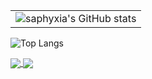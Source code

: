 
<table border="0">
<tr>
<td valign="top">
<img src="https://github-readme-stats.vercel.app/api?username=saphyxia&count_private=true&theme=buefy&show_icons=true" alt="saphyxia's GitHub stats"  />
</td>
</tr>
</table>

![Top Langs](https://github-readme-stats.vercel.app/api/top-langs/?username=saphyxia&layout=compact)

<a href="saphyxia's GitHub stats">
  <img align="center" src="(https://github-readme-stats.vercel.app/api?username=saphyxia&count_private=true&theme=buefy&show_icons=true)" />
</a>
<a href="">
  <img align="center" src="(https://github-readme-stats.vercel.app/api/top-langs/?username=saphyxia&layout=compact)" />
</a>
